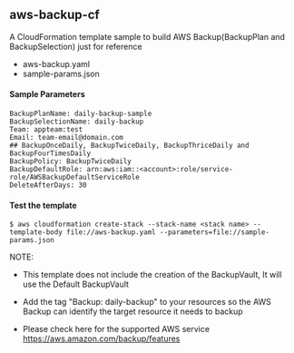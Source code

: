## aws-backup-cf

A CloudFormation template sample to build AWS Backup(BackupPlan and BackupSelection) just for reference

* aws-backup.yaml
* sample-params.json

#### Sample Parameters 

```
BackupPlanName: daily-backup-sample
BackupSelectionName: daily-backup
Team: appteam:test
Email: team-email@domain.com
## BackupOnceDaily, BackupTwiceDaily, BackupThriceDaily and BackupFourTimesDaily
BackupPolicy: BackupTwiceDaily
BackupDefaultRole: arn:aws:iam::<account>:role/service-role/AWSBackupDefaultServiceRole
DeleteAfterDays: 30
```

#### Test the template

```
$ aws cloudformation create-stack --stack-name <stack name> --template-body file://aws-backup.yaml --parameters=file://sample-params.json 
```


NOTE:

* This template does not include the creation of the BackupVault, It will use the Default BackupVault 

* Add the tag "Backup: daily-backup" to your resources so the AWS Backup can identify the target resource it needs to backup

* Please check here for the supported AWS service https://aws.amazon.com/backup/features

